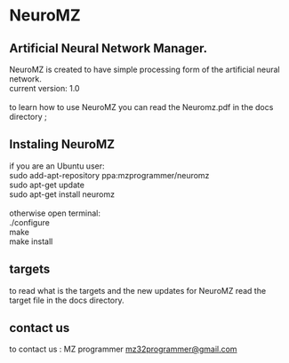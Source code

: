 # NeuroMZ
## Artificial Neural Network Manager.
NeuroMZ is created to have simple processing form of the artificial neural network.<br>
current version: 1.0<br>
<br>
to learn how to use NeuroMZ you can read the Neuromz.pdf in the docs directory ;


## Instaling NeuroMZ

if you are an Ubuntu user:
<br>
sudo add-apt-repository ppa:mzprogrammer/neuromz<br>
sudo apt-get update<br>
sudo apt-get install neuromz<br>
<br>
otherwise open terminal:<br>
./configure<br>
make<br>
make install<br>

## targets

to read what is the targets and the new updates for NeuroMZ read the target file in the docs directory.

## contact us

to contact us : MZ programmer <Mohamad Zbib> <mz32programmer@gmail.com>
